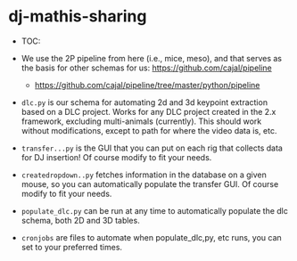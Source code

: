 # dj-mathis-sharing

- TOC:

- We use the 2P pipeline from here (i.e., mice, meso), and that serves as the basis for other schemas for us: https://github.com/cajal/pipeline

    - https://github.com/cajal/pipeline/tree/master/python/pipeline


- `dlc.py` is our schema for automating 2d and 3d keypoint extraction based on a DLC project. Works for any DLC project created in the 2.x framework, excluding multi-animals (currently). This should work without modifications, except to path for where the video data is, etc.

- `transfer...py` is the GUI that you can put on each rig that collects data for DJ insertion! Of course modify to fit your needs.

- `createdropdown..py` fetches information in the database on a given mouse, so you can automatically populate the transfer GUI. Of course modify to fit your needs.

- `populate_dlc.py` can be run at any time to automatically populate the dlc schema, both 2D and 3D tables.

- `cronjobs` are files to automate when populate_dlc,py, etc runs, you can set to your preferred times.


